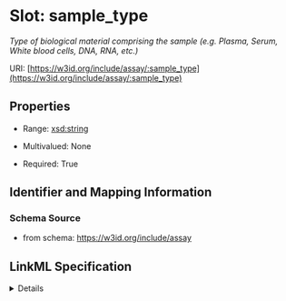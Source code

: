 # Slot: sample_type
_Type of biological material comprising the sample (e.g. Plasma, Serum, White blood cells, DNA, RNA, etc.)_


URI: [https://w3id.org/include/assay/:sample_type](https://w3id.org/include/assay/:sample_type)



<!-- no inheritance hierarchy -->




## Properties

* Range: [xsd:string](xsd:string)
* Multivalued: None



* Required: True





## Identifier and Mapping Information







### Schema Source


* from schema: https://w3id.org/include/assay




## LinkML Specification

<details>
```yaml
name: sample_type
definition_uri: include:sample_type
description: Type of biological material comprising the sample (e.g. Plasma, Serum,
  White blood cells, DNA, RNA, etc.)
title: Sample Type
from_schema: https://w3id.org/include/assay
rank: 1000
alias: sample_type
domain_of:
- Biospecimen
range: string
required: true

```
</details>